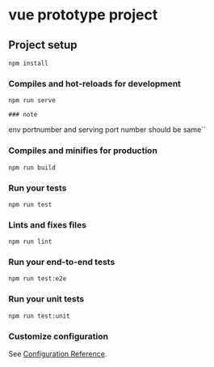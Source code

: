 # vue prototype project 

## Project setup
```
npm install
```

### Compiles and hot-reloads for development
```
npm run serve

### note
```
env portnumber and serving port number should be same``

### Compiles and minifies for production
```
npm run build
```

### Run your tests
```
npm run test
```

### Lints and fixes files
```
npm run lint
```

### Run your end-to-end tests
```
npm run test:e2e
```

### Run your unit tests
```
npm run test:unit
```

### Customize configuration
See [Configuration Reference](https://cli.vuejs.org/config/).
